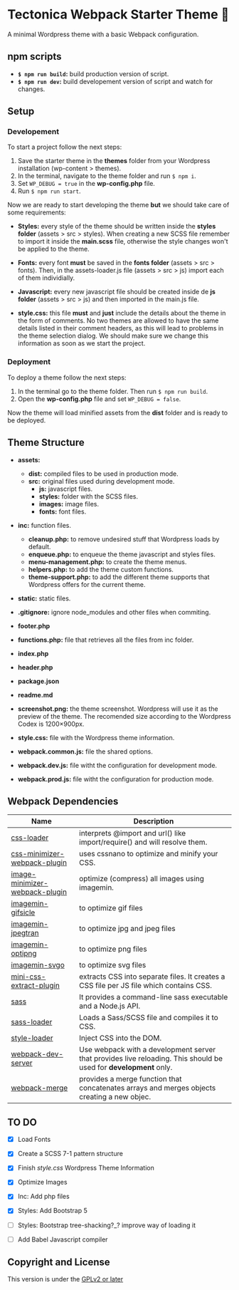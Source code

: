 # Tectonica Webpack Starter Theme 🚀
A minimal Wordpress theme with a basic Webpack configuration.


## npm scripts
+ __`$ npm run build`:__ build production version of script.
+ __`$ npm run dev`:__ build developement version of script and watch for changes.


## Setup

### Developement
To start a project follow the next steps:
1. Save the starter theme in the __themes__ folder from your Wordpress installation (wp-content > themes).
2. In the terminal, navigate to the theme folder and run `$ npm i`.
3. Set `WP_DEBUG = true` in the __wp-config.php__ file.
4. Run `$ npm run start`.

Now we are ready to start developing the theme __but__ we should take care of some requirements:

  + __Styles:__ every style of the theme should be written inside the __styles folder__ (assets > src > styles). When creating a new SCSS file remember to import it inside the __main.scss__ file, otherwise the style changes won't be applied to the theme.


  + __Fonts:__ every font __must__ be saved in the __fonts folder__ (assets > src > fonts). Then, in the assets-loader.js file (assets > src > js) import each of them individially.


  + __Javascript:__ every new javascript file should be created inside de __js folder__ (assets > src > js) and then imported in the main.js file.


  + __style.css:__ this file __must__ and __just__ include the details about the theme in the form of comments. No two themes are allowed to have the same details listed in their comment headers, as this will lead to problems in the theme selection dialog. We should make sure we change this information as soon as we start the project.

### Deployment
To deploy a theme follow the next steps:
1. In the terminal go to the theme folder. Then run `$ npm run build`.
2. Open the __wp-config.php__ file and set `WP_DEBUG = false`.

Now the theme will load minified assets from the __dist__ folder and is ready to be deployed.

## Theme Structure
+ __assets:__
  + __dist:__ compiled files to be used in production mode.
  + __src:__ original files used during development mode.
    + __js:__ javascript files.
    + __styles:__ folder with the SCSS files.
    + __images:__ image files.
    + __fonts:__ font files.


+ __inc:__ function files.
  + __cleanup.php:__ to remove undesired stuff that Wordpress loads by default.
  + __enqueue.php:__ to enqueue the theme javascript and styles files.
  + __menu-management.php:__ to create the theme menus.
  + __helpers.php:__ to add the theme custom functions.
  + __theme-support.php:__ to add the different theme supports that Wordpress offers for the current theme.
  
  
+ __static:__ static files.


+ __.gitignore:__ ignore node_modules and other files when commiting.


+ __footer.php__


+ __functions.php:__ file that retrieves all the files from inc folder.


+ __index.php__ 


+ __header.php__


+ __package.json__


+ __readme.md__


+ __screenshot.png:__ the theme screenshot. Wordpress will use it as the preview of the theme. The recomended size according to the Wordpress Codex is 1200×900px.


+ __style.css:__ file with the Wordpress theme information.


+ __webpack.common.js:__ file the shared options.


+ __webpack.dev.js:__ file witht the configuration for development mode.


+ __webpack.prod.js:__ file witht the configuration for production mode.


## Webpack Dependencies

| Name             | Description                                                        |
| ---------------- | ------------------------------------------------------------------ |
| [css-loader] | interprets @import and url() like import/require() and will resolve them. |
| [css-minimizer-webpack-plugin] |  uses cssnano to optimize and minify your CSS. |
| [image-minimizer-webpack-plugin] | optimize (compress) all images using imagemin. |
| [imagemin-gifsicle] | to optimize gif files |
| [imagemin-jpegtran] | to optimize jpg and jpeg files |
| [imagemin-optipng] | to optimize png files |
| [imagemin-svgo] | to optimize svg files |
| [mini-css-extract-plugin] | extracts CSS into separate files. It creates a CSS file per JS file which contains CSS. |
| [sass] | It provides a command-line sass executable and a Node.js API. |
| [sass-loader] | Loads a Sass/SCSS file and compiles it to CSS. |
| [style-loader] | Inject CSS into the DOM. |
| [webpack-dev-server] | Use webpack with a development server that provides live reloading. This should be used for __development__ only. |
| [webpack-merge] | provides a merge function that concatenates arrays and merges objects creating a new objec. |

[css-loader]: https://www.npmjs.com/package/css-loader
[css-minimizer-webpack-plugin]: https://www.npmjs.com/package/css-minimizer-webpack-plugin
[image-minimizer-webpack-plugin]: https://www.npmjs.com/package/image-minimizer-webpack-plugin
[imagemin-gifsicle]: https://www.npmjs.com/package/imagemin-gifsicle
[imagemin-jpegtran]: https://www.npmjs.com/package/imagemin-jpegtran
[imagemin-optipng]: https://www.npmjs.com/package/imagemin-optipng
[imagemin-svgo]: https://www.npmjs.com/package/imagemin-svgo
[mini-css-extract-plugin]: https://www.npmjs.com/package/mini-css-extract-plugin
[sass]: https://www.npmjs.com/package/sass
[sass-loader]: https://www.npmjs.com/package/sass-loader
[style-loader]: https://www.npmjs.com/package/style-loader
[webpack-dev-server]: https://www.npmjs.com/package/webpack-dev-server
[webpack-merge]: https://www.npmjs.com/package/webpack-merge



## TO DO
- [x] Load Fonts
- [x] Create a SCSS 7-1 pattern structure
- [x] Finish _style.css_ Wordpress Theme Information
- [x] Optimize Images
- [x] Inc: Add php files
- [x] Styles: Add Bootstrap 5
- [ ] Styles: Bootstrap tree-shacking?_? improve way of loading it
- [ ] Add Babel Javascript compiler


## Copyright and License
This version is under the [GPLv2 or later](https://www.gnu.org/licenses/)
